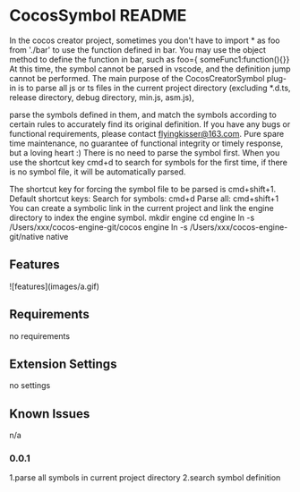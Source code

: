 # CocosSymbol README

In the cocos creator project, sometimes you don't have to import * as foo from './bar' to use the function defined in bar.
You may use the object method to define the function in bar, such as 
foo={ someFunc1:function(){}}
At this time, the symbol cannot be parsed in vscode, and the definition jump cannot be performed.
The main purpose of the CocosCreatorSymbol plug-in is to parse all js or ts files in the current project directory
(excluding *.d.ts, release directory, debug directory, min.js, asm.js),

parse the symbols defined in them, and match the symbols according to certain rules to accurately find its original definition.
If you have any bugs or functional requirements, please contact flyingkisser@163.com.
Pure spare time maintenance, no guarantee of functional integrity or timely response, but a loving heart :) 
There is no need to parse the symbol first.
When you use the shortcut key cmd+d to search for symbols for the first time, if there is no symbol file,
it will be automatically parsed.

The shortcut key for forcing the symbol file to be parsed is cmd+shift+1.
Default shortcut keys:
Search for symbols: cmd+d
Parse all: cmd+shift+1
You can create a symbolic link in the current project and link the engine directory to index the engine symbol.
mkdir engine
cd engine
ln -s /Users/xxx/cocos-engine-git/cocos engine
ln -s /Users/xxx/cocos-engine-git/native native


## Features
\!\[features\]\(images/a.gif\)

## Requirements
no requirements

## Extension Settings
no settings

## Known Issues
n/a

### 0.0.1
1.parse all symbols in current project directory
2.search symbol definition